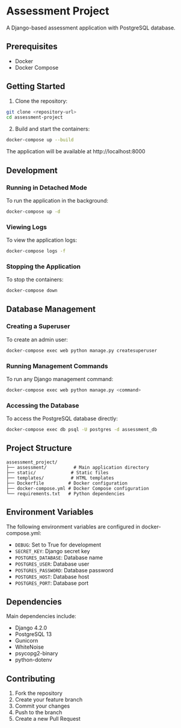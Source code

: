 # Assessment Project

A Django-based assessment application with PostgreSQL database.

## Prerequisites

- Docker
- Docker Compose

## Getting Started

1. Clone the repository:
```bash
git clone <repository-url>
cd assessment-project
```

2. Build and start the containers:
```bash
docker-compose up --build
```

The application will be available at http://localhost:8000

## Development

### Running in Detached Mode
To run the application in the background:
```bash
docker-compose up -d
```

### Viewing Logs
To view the application logs:
```bash
docker-compose logs -f
```

### Stopping the Application
To stop the containers:
```bash
docker-compose down
```

## Database Management

### Creating a Superuser
To create an admin user:
```bash
docker-compose exec web python manage.py createsuperuser
```

### Running Management Commands
To run any Django management command:
```bash
docker-compose exec web python manage.py <command>
```

### Accessing the Database
To access the PostgreSQL database directly:
```bash
docker-compose exec db psql -U postgres -d assessment_db
```

## Project Structure

```
assessment_project/
├── assessment/          # Main application directory
├── static/             # Static files
├── templates/          # HTML templates
├── Dockerfile         # Docker configuration
├── docker-compose.yml # Docker Compose configuration
└── requirements.txt   # Python dependencies
```

## Environment Variables

The following environment variables are configured in docker-compose.yml:

- `DEBUG`: Set to True for development
- `SECRET_KEY`: Django secret key
- `POSTGRES_DATABASE`: Database name
- `POSTGRES_USER`: Database user
- `POSTGRES_PASSWORD`: Database password
- `POSTGRES_HOST`: Database host
- `POSTGRES_PORT`: Database port

## Dependencies

Main dependencies include:
- Django 4.2.0
- PostgreSQL 13
- Gunicorn
- WhiteNoise
- psycopg2-binary
- python-dotenv

## Contributing

1. Fork the repository
2. Create your feature branch
3. Commit your changes
4. Push to the branch
5. Create a new Pull Request


